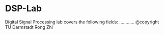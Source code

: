 # DSP-Lab
Digital Signal Processing lab covers the following fields:
............
@copyright TU Darmstadt Rong Zhi

